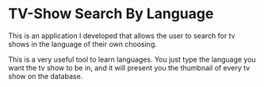 # TV-Show Search By Language
This is an application I developed that allows the user to search for tv shows in the language of their own choosing. 

This is a very useful tool to learn languages. You just type the language you want the tv show to be in, and it will present you the thumbnail of every tv show on the database.
